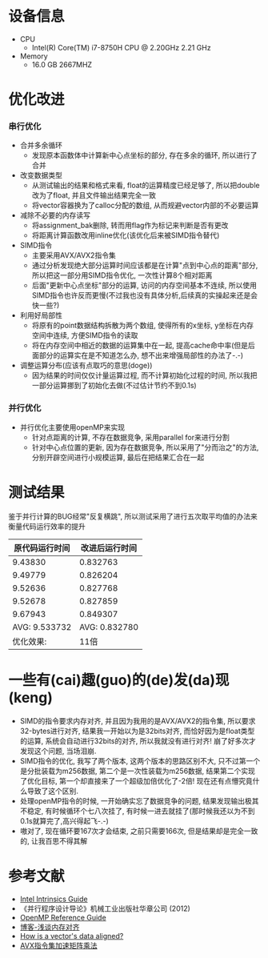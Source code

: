# 设备信息

- CPU
  - Intel(R) Core(TM) i7-8750H CPU @ 2.20GHz   2.21 GHz
- Memory
  - 16.0 GB 2667MHZ



# 优化改进

### 串行优化

- 合并多余循环
  - 发现原本函数体中计算新中心点坐标的部分, 存在多余的循环, 所以进行了合并
- 改变数据类型
  - 从测试输出的结果和格式来看, float的运算精度已经足够了, 所以把double改为了float, 并且文件输出结果完全一致
  - 将vector容器换为了calloc分配的数组, 从而规避vector内部的不必要运算
- 减除不必要的内存读写
  - 将assignment_bak删除, 转而用flag作为标记来判断是否有更改
  - 将距离计算函数改用inline优化(该优化后来被SIMD指令替代)
- SIMD指令
  - 主要采用AVX/AVX2指令集
  - 通过分析发现绝大部分运算时间应该都是在计算"点到中心点的距离"部分, 所以把这一部分用SIMD指令优化, 一次性计算8个相对距离
  - 后面"更新中心点坐标"部分的运算, 访问的内存空间基本不连续, 所以使用SIMD指令也许反而更慢(不过我也没有具体分析,后续真的实操起来还是会快一些?)
- 利用好局部性
  - 将原有的point数据结构拆散为两个数组, 使得所有的x坐标, y坐标在内存空间中连续, 方便SIMD指令的读取
  - 将在内存空间中相近的数据的运算集中在一起, 提高cache命中率(但是后面部分的运算实在是不知道怎么办, 想不出来增强局部性的办法了-.-)
- 调整运算分布(应该有点取巧的意思(doge))
  - 因为结果的时间仅仅计量运算过程, 而不计算初始化过程的时间, 所以我把一部分运算挪到了初始化去做(不过估计节约不到0.1s)

### 并行优化

- 并行优化主要使用openMP来实现
  - 针对点距离的计算, 不存在数据竞争, 采用parallel for来进行分割
  - 针对中心点位置的更新, 因为存在数据竞争, 所以采用了"分而治之"的方法, 分别开辟空间进行小规模运算, 最后在把结果汇合在一起



# 测试结果

鉴于并行计算的BUG经常"反复横跳", 所以测试采用了进行五次取平均值的办法来衡量代码运行效率的提升

| 原代码运行时间 | 改进后运行时间 |
| -------------- | -------------- |
| 9.43830        | 0.832763       |
| 9.49779        | 0.826204       |
| 9.52636        | 0.827768       |
| 9.52678        | 0.827859       |
| 9.67943        | 0.849307       |
| AVG: 9.533732  | AVG: 0.832780  |
| 优化效果:      | 11倍           |



# 一些有(cai)趣(guo)的(de)发(da)现(keng)

- SIMD的指令要求内存对齐, 并且因为我用的是AVX/AVX2的指令集, 所以要求32-bytes进行对齐, 结果我一开始以为是32bits对齐, 而恰好因为是float类型的运算, 系统会自动进行32bits的对齐, 所以我就没有进行对齐! 崩了好多次才发现这个问题, 当场泪崩.
- SIMD指令的优化, 我写了两个版本, 这两个版本的思路区别不大, 只不过第一个是分批装载为m256数据, 第二个是一次性装载为m256数据, 结果第二个实现了优化目标, 第一个却直接来了一个超级加倍优化了-2倍! 现在还有点懵究竟什么导致了这个区别.
- 处理openMP指令的时候, 一开始确实忘了数据竞争的问题, 结果发现输出极其不稳定, 有时候循环个七八次挂了, 有时候一进去就挂了(那时候我还以为不到0.1s就算完了,高兴得起飞-.-)
- 嗷对了, 现在循环要167次才会结束, 之前只需要166次, 但是结果却是完全一致的, 让我百思不得其解



# 参考文献

- [Intel Intrinsics Guide](https://www.intel.com/content/www/us/en/docs/intrinsics-guide/index.html)
- 《并行程序设计导论》机械工业出版社华章公司 (2012)
- [OpenMP Reference Guide](https://www.openmp.org/resources/refguides/)
- [博客-浅谈内存对齐](https://murphypei.github.io/blog/2020/04/memory-align)
- [How is a vector's data aligned?](https://stackoverflow.com/questions/8456236/how-is-a-vectors-data-aligned)
- [AVX指令集加速矩阵乘法](https://www.iiyk.site/archives/211)

